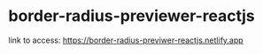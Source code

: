 # border-radius-previewer-reactjs
link to access: https://border-radius-previwer-reactjs.netlify.app
